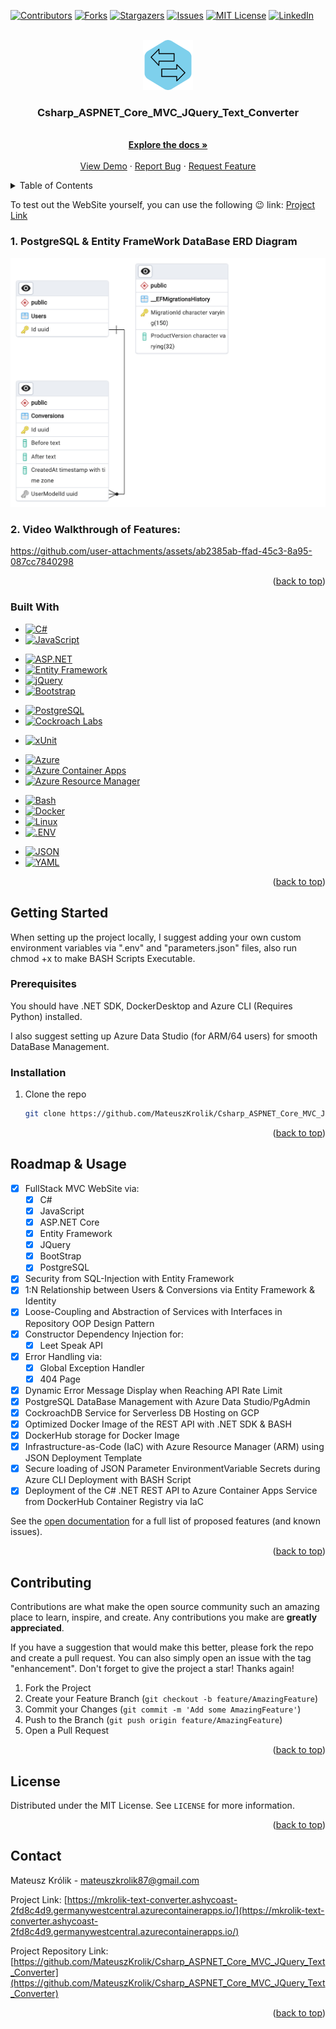 <a name="readme-top"></a>

[![Contributors][contributors-shield]][contributors-url]
[![Forks][forks-shield]][forks-url]
[![Stargazers][stars-shield]][stars-url]
[![Issues][issues-shield]][issues-url]
[![MIT License][license-shield]][license-url]
[![LinkedIn][linkedin-shield]][linkedin-url]

<!-- PROJECT LOGO -->
<br />
<div align="center">
  <a href="https://github.com/MateuszKrolik/Csharp_ASPNET_Core_MVC_JQuery_Text_Converter">
    <img src="images/logo.svg" alt="Logo" width="80" height="80">
  </a>

<h3 align="center">Csharp_ASPNET_Core_MVC_JQuery_Text_Converter</h3>

  <p align="center">
    <br />
    <a href="https://github.com/MateuszKrolik/Csharp_ASPNET_Core_MVC_JQuery_Text_Converter"><strong>Explore the docs »</strong></a>
    <br />
    <br />
    <a href="https://github.com/MateuszKrolik/Csharp_ASPNET_Core_MVC_JQuery_Text_Converter">View Demo</a>
    ·
    <a href="https://github.com/MateuszKrolik/Csharp_ASPNET_Core_MVC_JQuery_Text_Converter/issues/new?assignees=&labels=bug&projects=&template=bug-report.md" >Report Bug</a>
    ·
    <a href="https://github.com/MateuszKrolik/Csharp_ASPNET_Core_MVC_JQuery_Text_Converter/issues/new?assignees=&labels=enhancement&projects=&template=feature-request.md">Request Feature</a>
  </p>
</div>

<!-- TABLE OF CONTENTS -->
<details>
  <summary>Table of Contents</summary>
  <ol>
    <li>
      <a href="#about-the-project">About The Project</a>
      <ul>
        <li><a href="#built-with">Built With</a></li>
      </ul>
    </li>
    <li>
      <a href="#getting-started">Getting Started</a>
      <ul>
        <li><a href="#prerequisites">Prerequisites</a></li>
        <li><a href="#installation">Installation</a></li>
      </ul>
    </li>
    <li><a href="#roadmap--usage">Roadmap</a></li>
    <li><a href="#contributing">Contributing</a></li>
    <li><a href="#license">License</a></li>
    <li><a href="#contact">Contact</a></li>
  </ol>
</details>

<!-- ABOUT THE PROJECT -->

To test out the WebSite yourself, you can use the following 😉
link: [Project Link](https://mkrolik-text-converter.ashycoast-2fd8c4d9.germanywestcentral.azurecontainerapps.io/)

### 1. PostgreSQL & Entity FrameWork DataBase ERD Diagram

![alt text](images/schema.png)

### 2. Video Walkthrough of Features:

https://github.com/user-attachments/assets/ab2385ab-ffad-45c3-8a95-087cc7840298

<p align="right">(<a href="#readme-top">back to top</a>)</p>

### Built With

<!-- Programming Languages -->

- [![C#][Csharp.com]][Csharp-url]
- [![JavaScript][JavaScript.com]][JavaScript-url]
<!-- Web Technologies -->
- [![ASP.NET][ASPNET.com]][ASPNET-url]
- [![Entity Framework][EntityFramework.com]][EntityFramework-url]
- [![jQuery][jQuery.com]][jQuery-url]
- [![Bootstrap][Bootstrap.com]][Bootstrap-url]
<!-- DataBases -->
- [![PostgreSQL][PostgreSQL.com]][PostgreSQL-url]
- [![Cockroach Labs][CockroachLabs.com]][CockroachLabs-url]
<!-- Testing Frameworks -->
- [![xUnit][xUnit.com]][xUnit-url]
<!-- Cloud Deployment Services -->
- [![Azure][Azure.com]][Azure-url]
- [![Azure Container Apps][AzureContainerApps.com]][AzureContainerApps-url]
- [![Azure Resource Manager][AzureResourceManager.com]][AzureResourceManager-url]
<!-- DevTools -->
- [![Bash][Bash.com]][Bash-url]
- [![Docker][Docker.com]][Docker-url]
- [![Linux][Linux.com]][Linux-url]
- [![.ENV][Dotenv.com]][Dotenv-url]
<!-- DataFormats -->
- [![JSON][JSON.com]][JSON-url]
- [![YAML][YAML.com]][YAML-url]

<p align="right">(<a href="#readme-top">back to top</a>)</p>

<!-- GETTING STARTED -->

## Getting Started

When setting up the project locally, I suggest adding your own custom environment variables via ".env" and "parameters.json" files,
also run chmod +x to make BASH Scripts Executable.

### Prerequisites

You should have .NET SDK, DockerDesktop and Azure CLI (Requires Python) installed.

I also suggest setting up Azure Data Studio (for ARM/64 users) for smooth DataBase Management.

### Installation

1. Clone the repo
   ```sh
   git clone https://github.com/MateuszKrolik/Csharp_ASPNET_Core_MVC_JQuery_Text_Converter.git
   ```

<p align="right">(<a href="#readme-top">back to top</a>)</p>

<!-- ROADMAP & USAGE -->

## Roadmap & Usage

- [x] FullStack MVC WebSite via:
  - [x] C#
  - [x] JavaScript
  - [x] ASP.NET Core
  - [x] Entity Framework
  - [x] JQuery
  - [x] BootStrap
  - [x] PostgreSQL
- [x] Security from SQL-Injection with Entity Framework
- [x] 1:N Relationship between Users & Conversions via Entity Framework & Identity
- [x] Loose-Coupling and Abstraction of Services with Interfaces in Repository OOP Design Pattern
- [x] Constructor Dependency Injection for:
  - [x] Leet Speak API
- [x] Error Handling via:
  - [x] Global Exception Handler
  - [x] 404 Page
- [x] Dynamic Error Message Display when Reaching API Rate Limit
- [x] PostgreSQL DataBase Management with Azure Data Studio/PgAdmin
- [x] CockroachDB Service for Serverless DB Hosting on GCP
- [x] Optimized Docker Image of the REST API with .NET SDK & BASH
- [x] DockerHub storage for Docker Image
- [x] Infrastructure-as-Code (IaC) with Azure Resource Manager (ARM) using JSON Deployment Template
- [x] Secure loading of JSON Parameter EnvironmentVariable Secrets during Azure CLI Deployment with BASH Script
- [x] Deployment of the C# .NET REST API to Azure Container Apps Service from DockerHub Container Registry via IaC

See the [open documentation](https://github.com/MateuszKrolik/Csharp_ASPNET_Core_MVC_JQuery_Text_Converter/issues) for a full
list of proposed features (and
known issues).

<p align="right">(<a href="#readme-top">back to top</a>)</p>

<!-- CONTRIBUTING -->

## Contributing

Contributions are what make the open source community such an amazing place to learn, inspire, and create. Any
contributions you make are **greatly appreciated**.

If you have a suggestion that would make this better, please fork the repo and create a pull request. You can also
simply open an issue with the tag "enhancement".
Don't forget to give the project a star! Thanks again!

1. Fork the Project
2. Create your Feature Branch (`git checkout -b feature/AmazingFeature`)
3. Commit your Changes (`git commit -m 'Add some AmazingFeature'`)
4. Push to the Branch (`git push origin feature/AmazingFeature`)
5. Open a Pull Request

<p align="right">(<a href="#readme-top">back to top</a>)</p>

<!-- LICENSE -->

## License

Distributed under the MIT License. See `LICENSE` for more information.

<p align="right">(<a href="#readme-top">back to top</a>)</p>

<!-- CONTACT -->

## Contact

Mateusz Królik - mateuszkrolik87@gmail.com

Project
Link: [https://mkrolik-text-converter.ashycoast-2fd8c4d9.germanywestcentral.azurecontainerapps.io/](https://mkrolik-text-converter.ashycoast-2fd8c4d9.germanywestcentral.azurecontainerapps.io/)

Project Repository
Link: [https://github.com/MateuszKrolik/Csharp_ASPNET_Core_MVC_JQuery_Text_Converter](https://github.com/MateuszKrolik/Csharp_ASPNET_Core_MVC_JQuery_Text_Converter)

<p align="right">(<a href="#readme-top">back to top</a>)</p>

<!-- MARKDOWN LINKS & IMAGES -->
<!-- https://www.markdownguide.org/basic-syntax/#reference-style-links -->

[contributors-shield]: https://img.shields.io/github/contributors/MateuszKrolik/Csharp_ASPNET_Core_MVC_JQuery_Text_Converter.svg?style=for-the-badge
[contributors-url]: https://github.com/MateuszKrolik/Csharp_ASPNET_Core_MVC_JQuery_Text_Converter/graphs/contributors
[forks-shield]: https://img.shields.io/github/forks/MateuszKrolik/Csharp_ASPNET_Core_MVC_JQuery_Text_Converter.svg?style=for-the-badge
[forks-url]: https://github.com/MateuszKrolik/Csharp_ASPNET_Core_MVC_JQuery_Text_Converter/network/members
[stars-shield]: https://img.shields.io/github/stars/MateuszKrolik/Csharp_ASPNET_Core_MVC_JQuery_Text_Converter.svg?style=for-the-badge
[stars-url]: https://github.com/MateuszKrolik/Csharp_ASPNET_Core_MVC_JQuery_Text_Converter/stargazers
[issues-shield]: https://img.shields.io/github/issues/MateuszKrolik/Csharp_ASPNET_Core_MVC_JQuery_Text_Converter.svg?style=for-the-badge
[issues-url]: https://github.com/MateuszKrolik/Csharp_ASPNET_Core_MVC_JQuery_Text_Converter/issues
[license-shield]: https://img.shields.io/github/license/MateuszKrolik/Csharp_ASPNET_Core_MVC_JQuery_Text_Converter.svg?style=for-the-badge
[license-url]: https://github.com/MateuszKrolik/Csharp_ASPNET_Core_MVC_JQuery_Text_Converter/blob/master/LICENSE.txt
[linkedin-shield]: https://img.shields.io/badge/-LinkedIn-black.svg?style=for-the-badge&logo=linkedin&colorB=555
[linkedin-url]: https://www.linkedin.com/in/mateusz-kr%C3%B3lik-8b1862262/
[product-screenshot]: images/screenshot.png
[Linux.com]: https://img.shields.io/badge/Linux-FCC624?style=for-the-badge&logo=linux&logoColor=black
[Linux-url]: https://www.linux.org/
[Docker.com]: https://img.shields.io/badge/Docker-2496ED?style=for-the-badge&logo=docker&logoColor=white
[Docker-url]: https://www.docker.com/
[Dotenv.com]: https://img.shields.io/badge/.ENV-ECD53F?style=for-the-badge&logo=dotenv&logoColor=black
[Dotenv-url]: https://github.com/theskumar/python-dotenv
[JSON.com]: https://img.shields.io/badge/JSON-000000?style=for-the-badge&logo=json&logoColor=white
[JSON-url]: https://www.json.org/
[YAML.com]: https://img.shields.io/badge/YAML-000000?style=for-the-badge&logo=yaml&logoColor=white
[YAML-url]: https://yaml.org/
[Bash.com]: https://img.shields.io/badge/Bash-4EAA25?style=for-the-badge&logo=gnu-bash&logoColor=white
[Bash-url]: https://www.gnu.org/software/bash/
[Csharp.com]: https://img.shields.io/badge/C%23-239120?style=for-the-badge&logo=c-sharp&logoColor=white
[Csharp-url]: https://docs.microsoft.com/en-us/dotnet/csharp/
[ASPNET.com]: https://img.shields.io/badge/ASP.NET-512BD4?style=for-the-badge&logo=dotnet&logoColor=white
[ASPNET-url]: https://dotnet.microsoft.com/apps/aspnet
[EntityFramework.com]: https://img.shields.io/badge/Entity_Framework-512BD4?style=for-the-badge&logo=dotnet&logoColor=white
[EntityFramework-url]: https://docs.microsoft.com/en-us/ef/
[Azure.com]: https://img.shields.io/badge/Azure-0089D6?style=for-the-badge&logo=microsoft-azure&logoColor=white
[Azure-url]: https://azure.microsoft.com/
[AzureContainerApps.com]: https://img.shields.io/badge/Azure_Container_Apps-38A169?style=for-the-badge
[AzureContainerApps-url]: https://azure.microsoft.com/services/container-apps/
[AzureResourceManager.com]: https://img.shields.io/badge/Azure_Resource_Manager-48BB78?style=for-the-badge
[AzureResourceManager-url]: https://docs.microsoft.com/en-us/azure/azure-resource-manager/
[JavaScript.com]: https://img.shields.io/badge/JavaScript-F7DF1E?style=for-the-badge&logo=javascript&logoColor=black
[JavaScript-url]: https://developer.mozilla.org/en-US/docs/Web/JavaScript
[jQuery.com]: https://img.shields.io/badge/jQuery-0769AD?style=for-the-badge&logo=jquery&logoColor=white
[jQuery-url]: https://jquery.com/
[Bootstrap.com]: https://img.shields.io/badge/Bootstrap-563D7C?style=for-the-badge&logo=bootstrap&logoColor=white
[Bootstrap-url]: https://getbootstrap.com/
[PostgreSQL.com]: https://img.shields.io/badge/PostgreSQL-336791?style=for-the-badge&logo=postgresql&logoColor=white
[PostgreSQL-url]: https://www.postgresql.org/
[CockroachLabs.com]: https://img.shields.io/badge/Cockroach_Labs-6933FF?style=for-the-badge&logo=cockroach-labs&logoColor=white
[CockroachLabs-url]: https://www.cockroachlabs.com/
[xUnit.com]: https://img.shields.io/badge/xUnit-512BD4?style=for-the-badge
[xUnit-url]: https://xunit.net/
